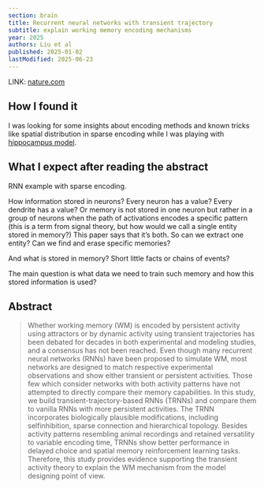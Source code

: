 ```yaml
---
section: brain
title: Recurrent neural networks with transient trajectory
subtitle: explain working memory encoding mechanisms
year: 2025
authors: Liu et al
published: 2025-01-02
lastModified: 2025-06-23
---
```


LINK: [nature.com](https://www.nature.com/articles/s42003-024-07282-3)

## How I found it

I was looking for some insights about encoding methods and known tricks like spatial distribution in sparse encoding while I was playing with [hippocampus model](/ai/hippocampus-model).

## What I expect after reading the abstract 

RNN example with sparse encoding. 

How information stored in neurons? Every neuron has a value? Every dendrite has a value? Or memory is not stored in one neuron but rather in a group of neurons when the path of activations encodes a specific pattern (this is a term from signal theory, but how would we call a single entity stored in memory?) This paper says that it’s both. So can we extract one entity? Can we find and erase specific memories?

And what is stored in memory? Short little facts or chains of events?

The main question is what data we need to train such memory and how this stored information is used?

## Abstract

> Whether working memory (WM) is encoded by persistent activity using attractors or by dynamic activity using transient trajectories has been debated for decades in both experimental and modeling studies, and a consensus has not been reached. Even though many recurrent neural networks (RNNs) have been proposed to simulate WM, most networks are designed to match respective experimental observations and show either transient or persistent activities. Those few which consider networks with both activity patterns have not attempted to directly compare their memory capabilities. In this study, we build transient-trajectory-based RNNs (TRNNs) and compare them to vanilla RNNs with more persistent activities. The TRNN incorporates biologically plausible modifications, including selfinhibition, sparse connection and hierarchical topology. Besides activity patterns resembling animal recordings and retained versatility to variable encoding time, TRNNs show better performance in delayed choice and spatial memory reinforcement learning tasks. Therefore, this study provides evidence supporting the transient activity theory to explain the WM mechanism from the model designing point of view.